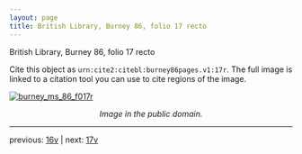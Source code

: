 ```yaml
---
layout: page
title: British Library, Burney 86, folio 17 recto
---
```


British Library, Burney 86, folio 17 recto

Cite this object as `urn:cite2:citebl:burney86pages.v1:17r`.  The full image is linked to a citation tool you can use to cite regions of the image.

[![burney_ms_86_f017r](http://www.homermultitext.org/iipsrv?IIIF=/project/homer/pyramidal/deepzoom/citebl/burney86imgs/v1/burney_ms_86_f017r.tif/full/800,/0/default.jpg)](http://www.homermultitext.org/ict2/?urn=urn:cite2:citebl:burney86imgs.v1:burney_ms_86_f017r) 

<p style="text-align: center; font-style: italic;">Image in the public domain.</p>

---

previous: [16v](../16v/) | next: [17v](../17v/)